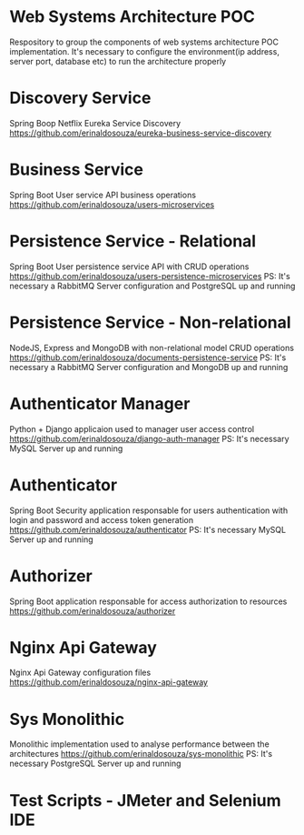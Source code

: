 # Web Systems Architecture POC
Respository to group the components of web systems architecture POC implementation.
It's necessary to configure the environment(ip address, server port, database etc) to run the architecture properly

# Discovery Service
Spring Boop Netflix Eureka Service Discovery
https://github.com/erinaldosouza/eureka-business-service-discovery

# Business Service
Spring Boot User service API business operations
https://github.com/erinaldosouza/users-microservices

# Persistence Service - Relational
Spring Boot User persistence service API with CRUD operations
https://github.com/erinaldosouza/users-persistence-microservices
PS: It's necessary a RabbitMQ Server configuration and PostgreSQL up and running

# Persistence Service - Non-relational
NodeJS, Express and MongoDB with non-relational model CRUD operations
https://github.com/erinaldosouza/documents-persistence-service
PS: It's necessary a RabbitMQ Server configuration and MongoDB up and running

# Authenticator Manager
Python + Django applicaion used to manager user access control
https://github.com/erinaldosouza/django-auth-manager
PS: It's necessary MySQL Server up and running

# Authenticator
Spring Boot Security application responsable for users authentication with login and password and  access token generation
https://github.com/erinaldosouza/authenticator
PS: It's necessary MySQL Server up and running

# Authorizer
Spring Boot application responsable for access authorization to resources
https://github.com/erinaldosouza/authorizer

# Nginx Api Gateway
Nginx Api Gateway configuration files
https://github.com/erinaldosouza/nginx-api-gateway

# Sys Monolithic
Monolithic implementation used to analyse performance between the architectures
https://github.com/erinaldosouza/sys-monolithic
PS: It's necessary PostgreSQL Server up and running

# Test Scripts - JMeter and Selenium IDE





